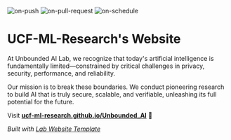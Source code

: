 
  ![on-push](../../actions/workflows/on-push.yaml/badge.svg)
  ![on-pull-request](../../actions/workflows/on-pull-request.yaml/badge.svg)
  ![on-schedule](../../actions/workflows/on-schedule.yaml/badge.svg)

  # UCF-ML-Research's Website

At Unbounded AI Lab, we recognize that today's artificial intelligence is fundamentally limited—constrained by critical challenges in privacy, security, performance, and reliability.

Our mission is to break these boundaries. We conduct pioneering research to build AI that is truly secure, scalable, and verifiable, unleashing its full potential for the future.


  Visit **[ucf-ml-research.github.io/Unbounded_AI](https://ucf-ml-research.github.io/Unbounded_AI)** 🚀

  _Built with [Lab Website Template](https://greene-lab.gitbook.io/lab-website-template-docs)_
